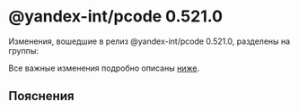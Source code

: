 # @yandex-int/pcode 0.521.0

<!-- ЧЕЛОВЕЧЕСКОЕ ВСТУПЛЕНИЕ -->

Изменения, вошедшие в релиз @yandex-int/pcode 0.521.0, разделены на группы:

Все важные изменения подробно описаны [ниже](#Пояснения).

## Пояснения

